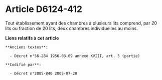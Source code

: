 # Article D6124-412

Tout établissement ayant des chambres à plusieurs lits comprend, par 20 lits ou fraction de 20 lits, deux chambres
individuelles au moins.

**Liens relatifs à cet article**

	**Anciens textes**:

	  - Décret n°56-284 1956-03-09 annexe XVIII, art. 5 (partie)

	**Codifié par**:

	  - Décret n°2005-840 2005-07-20

